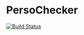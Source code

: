 # PersoChecker

[![Build Status](https://travis-ci.org/sisekipp/PersoChecker.svg?branch=master)](https://travis-ci.org/sisekipp/PersoChecker)